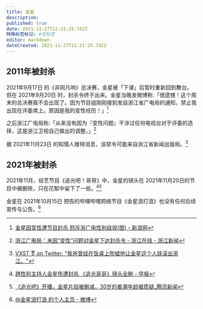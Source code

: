 ```yaml
---
title: 金星
description: 
published: true
date: 2021-11-27T12:21:25.742Z
特殊标签标记: #无标签
editor: markdown
dateCreated: 2021-11-27T12:21:25.742Z
---
```


## 2011年被封杀

2021年9月17日 的《非同凡响》总决赛，金星被「下课」后暂时重新回到舞台。但在 2021年9月20日 时，封杀令终于出来。金星当晚发微博称:「很遗憾！这个周末的总决赛我不会出现了。因为节目组刚刚接到发自浙江省广电局的通知，禁止我出现在评委席上。原因是我的变性经历！」[^0922]

[^0922]: [金星因变性遭节目封杀 怒斥浙广电性别歧视(图) - 新浪网](https://web.archive.org/web/20111027090147/http://eladies.sina.com.cn/news/2011/0922/11041093469.shtml)

之后浙江广电局称:「从来没有因为『变性问题』干涉过任何电视台对于评委的选择，这是浙江卫视自己做出的调整。」[^785]

[^785]: [浙江广电局：未因“变性”问题对金星下达封杀令 - 浙江在线 - 浙江新闻](https://web.archive.org/web/20211127102555/https://zjnews.zjol.com.cn/system/2011/09/23/017867850.shtml)

据 2021年11月23日 的知情人推特消息，该禁令可能来自浙江省新闻出版局。[^460573]

[^460573]: [VXST ⚧ on Twitter: "我爸曾经在饭桌上吹嘘他让金星这个人妖滚出浙江。"](https://web.archive.org/web/20211123165736/https://twitter.com/thevxst/status/1463064605731688450)

## 2021年被封杀

2021年11月，综艺节目《追光吧！哥哥》中，金星的镜头在 2021年11月20日的节目中被删除，只在花絮中留下了一些。[^31][^A09]

[^31]: [跨性别主持人金星传遭封杀 《追光哥哥》镜头全删 - 早报](https://web.archive.org/web/20211125223331/https://www.zaobao.com.sg/entertainment/story20211123-1216268)

[^A09]: [《追光吧》开播，金星片段被删减，30岁的姜潮年龄被质疑_腾讯新闻](https://web.archive.org/web/20211127044153/https://new.qq.com/omn/20211121/20211121A09FSV00.html)

金星在 2021年10月15日 预告的哔哩哔哩网络节目《金星浪打浪》也没有任何后续宣传与公告。[^SLbQO]

[^SLbQO]: [@金星浪打浪 的个人主页 - 微博](https://archive.md/SLbQO "https://weibo.com/u/7654233762")
